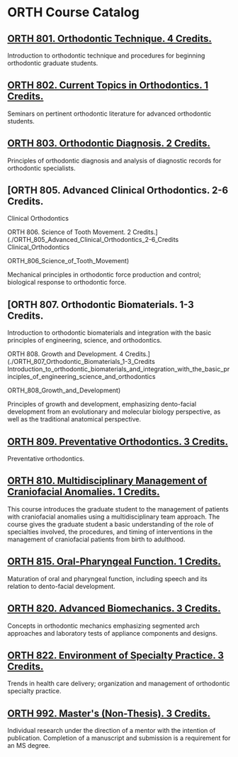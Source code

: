 # ORTH Course Catalog

## [ORTH 801. Orthodontic Technique. 4 Credits.](./ORTH_801_Orthodontic_Technique)

Introduction to orthodontic technique and procedures for beginning orthodontic graduate students.

## [ORTH 802. Current Topics in Orthodontics. 1 Credits.](./ORTH_802_Current_Topics_in_Orthodontics)

Seminars on pertinent orthodontic literature for advanced orthodontic students.

## [ORTH 803. Orthodontic Diagnosis. 2 Credits.](./ORTH_803_Orthodontic_Diagnosis)

Principles of orthodontic diagnosis and analysis of diagnostic records for orthodontic specialists.

## [ORTH 805. Advanced Clinical Orthodontics. 2-6 Credits.
Clinical Orthodontics

ORTH 806. Science of Tooth Movement. 2 Credits.](./ORTH_805_Advanced_Clinical_Orthodontics_2-6_Credits
Clinical_Orthodontics

ORTH_806_Science_of_Tooth_Movement)

Mechanical principles in orthodontic force production and control; biological response to orthodontic force.

## [ORTH 807. Orthodontic Biomaterials. 1-3 Credits.
Introduction to orthodontic biomaterials and integration with the basic principles of engineering, science, and orthodontics.

ORTH 808. Growth and Development. 4 Credits.](./ORTH_807_Orthodontic_Biomaterials_1-3_Credits
Introduction_to_orthodontic_biomaterials_and_integration_with_the_basic_principles_of_engineering_science_and_orthodontics

ORTH_808_Growth_and_Development)

Principles of growth and development, emphasizing dento-facial development from an evolutionary and molecular biology perspective, as well as the traditional anatomical perspective.

## [ORTH 809. Preventative Orthodontics. 3 Credits.](./ORTH_809_Preventative_Orthodontics)

Preventative orthodontics.

## [ORTH 810. Multidisciplinary Management of Craniofacial Anomalies. 1 Credits.](./ORTH_810_Multidisciplinary_Management_of_Craniofacial_Anomalies)

This course introduces the graduate student to the management of patients with craniofacial anomalies using a multidisciplinary team approach. The course gives the graduate student a basic understanding of the role of specialties involved, the procedures, and timing of interventions in the management of craniofacial patients from birth to adulthood.

## [ORTH 815. Oral-Pharyngeal Function. 1 Credits.](./ORTH_815_Oral-Pharyngeal_Function)

Maturation of oral and pharyngeal function, including speech and its relation to dento-facial development.

## [ORTH 820. Advanced Biomechanics. 3 Credits.](./ORTH_820_Advanced_Biomechanics)

Concepts in orthodontic mechanics emphasizing segmented arch approaches and laboratory tests of appliance components and designs.

## [ORTH 822. Environment of Specialty Practice. 3 Credits.](./ORTH_822_Environment_of_Specialty_Practice)

Trends in health care delivery; organization and management of orthodontic specialty practice.

## [ORTH 992. Master's (Non-Thesis). 3 Credits.](./ORTH_992_Masters_Non-Thesis)

Individual research under the direction of a mentor with the intention of publication. Completion of a manuscript and submission is a requirement for an MS degree.

